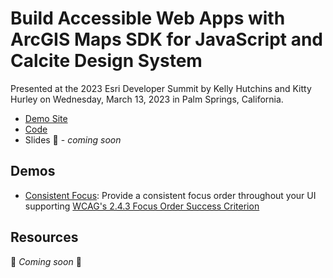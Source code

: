 # Build Accessible Web Apps with ArcGIS Maps SDK for JavaScript and Calcite Design System

Presented at the 2023 Esri Developer Summit by Kelly Hutchins and Kitty Hurley on Wednesday, March 13, 2023 in Palm Springs, California.

- [Demo Site](https://geospatialem.github.io/build-a11y-web-maps-sdk-js-calcite-ds-2024/)
- [Code](https://github.com/geospatialem/build-a11y-web-maps-sdk-js-calcite-ds-2024)
- Slides 🚧 - _coming soon_

## Demos

- [Consistent Focus](demos/consistent-focus.html): Provide a consistent focus order throughout your UI supporting [WCAG's 2.4.3 Focus Order Success Criterion](https://www.w3.org/WAI/WCAG22/Understanding/focus-order.html)

## Resources

🚧 _Coming soon_ 🚧
